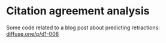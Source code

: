 # Citation agreement analysis

Some code related to a blog post about predicting retractions: [diffuse.one/p/d1-008](https://diffuse.one/p/d1-008)
